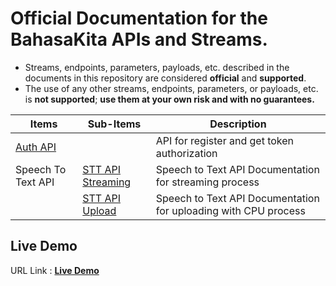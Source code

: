 # Official Documentation for the BahasaKita APIs and Streams.

* Streams, endpoints, parameters, payloads, etc. described in the documents in this repository are considered **official** and **supported**.
* The use of any other streams, endpoints, parameters, or payloads, etc. is **not supported**; **use them at your own risk and with no guarantees.**


Items       | Sub-Items | Description |
------------        |------------ | ------------ |
[Auth API](./Auth-API.md)       | | API for register and get token authorization |
 Speech To Text API        |[STT API Streaming](./STT-API-Stream.md) | Speech to Text API Documentation for streaming process |
 |      |[STT API Upload](./STT-API-Upload.md) | Speech to Text API Documentation for uploading with CPU process |

## **Live Demo**
  URL Link : [**Live Demo**](https://livetranscript.bahasakita.co.id/)

